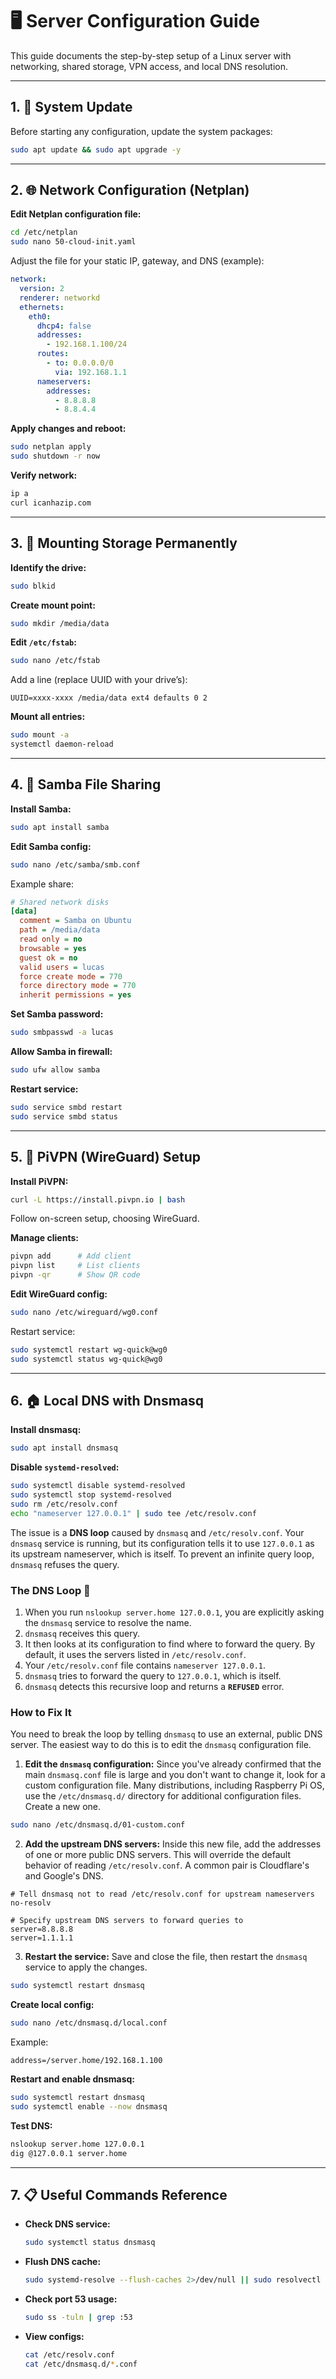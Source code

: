 # 🖥️ Server Configuration Guide

This guide documents the step-by-step setup of a Linux server with networking, shared storage, VPN access, and local DNS resolution.

---

## 1. 🔄 System Update

Before starting any configuration, update the system packages:

```bash
sudo apt update && sudo apt upgrade -y
```

---

## 2. 🌐 Network Configuration (Netplan)

**Edit Netplan configuration file:**

```bash
cd /etc/netplan
sudo nano 50-cloud-init.yaml
```

Adjust the file for your static IP, gateway, and DNS (example):

```yaml
network:
  version: 2
  renderer: networkd
  ethernets:
    eth0:
      dhcp4: false
      addresses:
        - 192.168.1.100/24
      routes:
        - to: 0.0.0.0/0
          via: 192.168.1.1
      nameservers:
        addresses:
          - 8.8.8.8
          - 8.8.4.4
```

**Apply changes and reboot:**

```bash
sudo netplan apply
sudo shutdown -r now
```

**Verify network:**

```bash
ip a
curl icanhazip.com
```

---

## 3. 💾 Mounting Storage Permanently

**Identify the drive:**

```bash
sudo blkid
```

**Create mount point:**

```bash
sudo mkdir /media/data
```

**Edit `/etc/fstab`:**

```bash
sudo nano /etc/fstab
```

Add a line (replace UUID with your drive’s):

```
UUID=xxxx-xxxx /media/data ext4 defaults 0 2
```

**Mount all entries:**

```bash
sudo mount -a
systemctl daemon-reload
```

---

## 4. 📂 Samba File Sharing

**Install Samba:**

```bash
sudo apt install samba
```

**Edit Samba config:**

```bash
sudo nano /etc/samba/smb.conf
```

Example share:

```ini
# Shared network disks
[data]
  comment = Samba on Ubuntu
  path = /media/data
  read only = no
  browsable = yes
  guest ok = no
  valid users = lucas
  force create mode = 770
  force directory mode = 770
  inherit permissions = yes
```

**Set Samba password:**

```bash
sudo smbpasswd -a lucas
```

**Allow Samba in firewall:**

```bash
sudo ufw allow samba
```

**Restart service:**

```bash
sudo service smbd restart
sudo service smbd status
```

---

## 5. 🔐 PiVPN (WireGuard) Setup

**Install PiVPN:**

```bash
curl -L https://install.pivpn.io | bash
```

Follow on-screen setup, choosing WireGuard.

**Manage clients:**

```bash
pivpn add      # Add client
pivpn list     # List clients
pivpn -qr      # Show QR code
```

**Edit WireGuard config:**

```bash
sudo nano /etc/wireguard/wg0.conf
```

Restart service:

```bash
sudo systemctl restart wg-quick@wg0
sudo systemctl status wg-quick@wg0
```

---

## 6. 🏠 Local DNS with Dnsmasq

**Install dnsmasq:**

```bash
sudo apt install dnsmasq
```

**Disable `systemd-resolved`:**

```bash
sudo systemctl disable systemd-resolved
sudo systemctl stop systemd-resolved
sudo rm /etc/resolv.conf
echo "nameserver 127.0.0.1" | sudo tee /etc/resolv.conf
```

The issue is a **DNS loop** caused by `dnsmasq` and `/etc/resolv.conf`. Your `dnsmasq` service is running, but its configuration tells it to use `127.0.0.1` as its upstream nameserver, which is itself. To prevent an infinite query loop, `dnsmasq` refuses the query.

### The DNS Loop 🔄

1.  When you run `nslookup server.home 127.0.0.1`, you are explicitly asking the `dnsmasq` service to resolve the name.
2.  `dnsmasq` receives this query.
3.  It then looks at its configuration to find where to forward the query. By default, it uses the servers listed in `/etc/resolv.conf`.
4.  Your `/etc/resolv.conf` file contains `nameserver 127.0.0.1`.
5.  `dnsmasq` tries to forward the query to `127.0.0.1`, which is itself.
6.  `dnsmasq` detects this recursive loop and returns a **`REFUSED`** error.

### How to Fix It

You need to break the loop by telling `dnsmasq` to use an external, public DNS server. The easiest way to do this is to edit the `dnsmasq` configuration file.

1.  **Edit the `dnsmasq` configuration:**
    Since you've already confirmed that the main `dnsmasq.conf` file is large and you don't want to change it, look for a custom configuration file. Many distributions, including Raspberry Pi OS, use the `/etc/dnsmasq.d/` directory for additional configuration files. Create a new one.

```bash
sudo nano /etc/dnsmasq.d/01-custom.conf
```

2.  **Add the upstream DNS servers:**
    Inside this new file, add the addresses of one or more public DNS servers. This will override the default behavior of reading `/etc/resolv.conf`. A common pair is Cloudflare's and Google's DNS.

```
# Tell dnsmasq not to read /etc/resolv.conf for upstream nameservers
no-resolv

# Specify upstream DNS servers to forward queries to
server=8.8.8.8
server=1.1.1.1
```

3.  **Restart the service:**
    Save and close the file, then restart the `dnsmasq` service to apply the changes.

```bash
sudo systemctl restart dnsmasq
```

**Create local config:**

```bash
sudo nano /etc/dnsmasq.d/local.conf
```

Example:

```
address=/server.home/192.168.1.100
```

**Restart and enable dnsmasq:**

```bash
sudo systemctl restart dnsmasq
sudo systemctl enable --now dnsmasq
```

**Test DNS:**

```bash
nslookup server.home 127.0.0.1
dig @127.0.0.1 server.home
```

---

## 7. 📋 Useful Commands Reference

- **Check DNS service:**

  ```bash
  sudo systemctl status dnsmasq
  ```

- **Flush DNS cache:**

  ```bash
  sudo systemd-resolve --flush-caches 2>/dev/null || sudo resolvectl flush-caches
  ```

- **Check port 53 usage:**

  ```bash
  sudo ss -tuln | grep :53
  ```

- **View configs:**

  ```bash
  cat /etc/resolv.conf
  cat /etc/dnsmasq.d/*.conf
  ```
